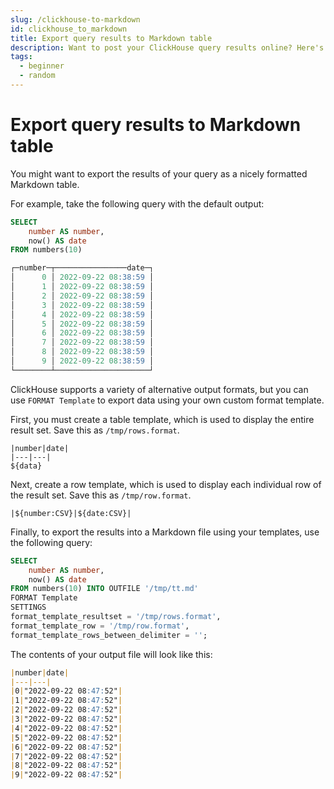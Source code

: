 ```yaml
---
slug: /clickhouse-to-markdown
id: clickhouse_to_markdown
title: Export query results to Markdown table
description: Want to post your ClickHouse query results online? Here's how to export your ClickHouse query results to a Markdown table.
tags:
  - beginner
  - random
---
```


# Export query results to Markdown table

You might want to export the results of your query as a nicely formatted Markdown table.

For example, take the following query with the default output:

```sql
SELECT
    number AS number,
    now() AS date
FROM numbers(10)

┌─number─┬────────────────date─┐
│      0 │ 2022-09-22 08:38:59 │
│      1 │ 2022-09-22 08:38:59 │
│      2 │ 2022-09-22 08:38:59 │
│      3 │ 2022-09-22 08:38:59 │
│      4 │ 2022-09-22 08:38:59 │
│      5 │ 2022-09-22 08:38:59 │
│      6 │ 2022-09-22 08:38:59 │
│      7 │ 2022-09-22 08:38:59 │
│      8 │ 2022-09-22 08:38:59 │
│      9 │ 2022-09-22 08:38:59 │
└────────┴─────────────────────┘
```

ClickHouse supports a variety of alternative output formats, but you can use `FORMAT Template` to export data using your own custom format template.

First, you must create a table template, which is used to display the entire result set. Save this as `/tmp/rows.format`.

``` 
|number|date|
|---|---|
${data}
```

Next, create a row template, which is used to display each individual row of the result set. Save this as `/tmp/row.format`.

```
|${number:CSV}|${date:CSV}|
```

Finally, to export the results into a Markdown file using your templates, use the following query:

```sql
SELECT
    number AS number,
    now() AS date
FROM numbers(10) INTO OUTFILE '/tmp/tt.md'
FORMAT Template
SETTINGS
format_template_resultset = '/tmp/rows.format',
format_template_row = '/tmp/row.format',
format_template_rows_between_delimiter = '';
```

The contents of your output file will look like this:

```markdown
|number|date|
|---|---|
|0|"2022-09-22 08:47:52"|
|1|"2022-09-22 08:47:52"|
|2|"2022-09-22 08:47:52"|
|3|"2022-09-22 08:47:52"|
|4|"2022-09-22 08:47:52"|
|5|"2022-09-22 08:47:52"|
|6|"2022-09-22 08:47:52"|
|7|"2022-09-22 08:47:52"|
|8|"2022-09-22 08:47:52"|
|9|"2022-09-22 08:47:52"|
```